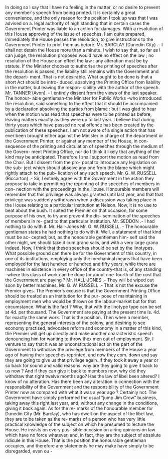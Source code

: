 In doing so I say that I have no feeling in the matter, or no desire to prevent any member's speech from being printed. It is certainly a great convenience, and the only reason for the position I took up was that I was advised on a. legal authority of high standing that in certain cases the Government Printer was liable to an action for damages. With a resolution of this House approving of the issue of speeches, I am quite prepared, immediately the House passes the resolution, to give instructions to the Government Printer to print them as before. Mr. BARCLAY (Dunedin City) .- I shall not detain the House more than a minute. I wish to say that, so far as I can judge, the resolution proposed would have no effect on the law ; no resolution of the House can effect the law : any alteration must be by statute. If the Minister chooses to authorise the printing of speeches after the resolution is passed, the liability still remains with the Government and the depart- ment. That is not desirable. What ought to be done is that a short Act should be intro- duced, absolving the Printing Office from liability in the matter, but leaving the respon- sibility with the author of the speech. Mr. TANNER (Avon). - I entirely dissent from the views of the last speaker. The honour- able gentleman-the Minister for Public Works -who introduced the resolution, said something to the effect that it should be accompanied by a declaration absolving the parties from blame : but I was glad to hear when the motion was read that speeches were to be printed as before, leaving matters exactly as they were up to last year. I believe that during thirty years which have passed no real offence has been created by the publication of these speeches. I am not aware of a single action that has ever been brought either against the Minister in charge of the department or the Government Printer, or against any member of the House, in con- sequence of the printing and circulation of speeches through the medium of the Govern- ment Printing Office, nor do I think it likely that anything of the kind may be anticipated. Therefore I shall support the motion as read from the Chair. But I dissent from the pro- posal to introduce any legislation on the sub- ject which should absolve any one from the blame which might rightly attach to the pub- lication of any such speech. Mr. G. W. RUSSELL (Riccarton) .- Sir, I entirely agree with the Government in the action they propose to take in permitting the reprinting of the speeches of members in con- nection with the proceedings in the House. Honourable members will remember that this privilege was always granted until last year, and that that privilege was suddenly withdrawn when a discussion was taking place in the House relating to a particular institution at Nelson. Now, it is no use to beat about the bush. It suited the Premier on that occasion, for some purpose of his own, to try and prevent the dis- semination of the speeches of members in re- gard to that particular institution. Mr. SEDDON .- I had nothing to do with it. Mr. Hall-Jones Mr. G. W. RUSSELL. - The honourable gentleman states he had nothing to do with it. Well, a statement of that kind must be ac- cepted; but, as the honourable gentleman him- self said the other night, we should take it cum grano salis, and with a very large grano indeed. Now, I think that these speeches should be set by the linotypes. What possible ground can there be for the Government of this country, in one of its institutions, employing only the mechanical means that have been employed for the last hundred or hundred and fifty years, while there are machines in existence in every office of the country-that is, of any standing -where this class of work can be done for about one-fourth of the cost that the Government are paying ? Mr. HALL-JONES .- They will be wiped out soon by better machines. Mr. G. W. RUSSELL .- That is not the excuse the Premier gives. The Premier's excuse is that the Government Printing Office should be treated as an institution for the pur- pose of maintaining in employment men who would be thrown on the labour-market but for that circumstance. What is the fact ? Why, that with the linotype type can be set at 4d. per thousand. The Government are paying at the present time Is. 4d. for exactly the same work. That is the position. Then when a member, representing the general interests of the colony, and desiring to see economy practised, advocates reform and economy in a matter of this kind, the Premier will get up directly and make another characteristic speech denouncing him for wanting to throw thex men out of employment. Sir, I venture to say that it was an unconstitutional act on the part of the Government to withdraw the privilege from members of the House a year ago of having their speeches reprinted, and now they com. down and say they are going to give us that privilege again. If they took it away a year or so back for sound and valid reasons. why are they going to give it back to us now ? And if they can give it back to members now, why did they withdraw that right twelve months ago? Has the law of libel been altered? I know of no alteration. Has there been any alteration in connection with the responsibility of the Government and the responsibility of the Government Printer now as compared with what it was a year ago ? Certainly not. The Government have simply performed the usual "jump Jim Crow" business, taking away this right last year, and, without any change in the conditions, giving it back again. As for the re- marks of the honourable member for Dunedin City (Mr. Barclay), who has dwelt on the aspect of the libel law, they are to be taken as the re- marks of a person who has very little practical knowledge of the subject on which he presumed to lecture the House. He insists on every pos- sible occasion on airing opinions on law which have no force whatever, and, in fact, they are the subject of absolute ridicule in this House. That is the position the honourable gentleman occupies, and therefore any statements he may make have simply to be disregarded, even ou \- 